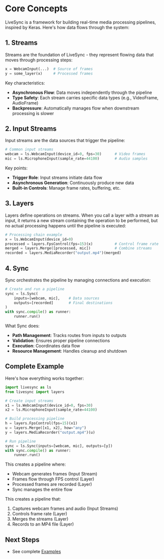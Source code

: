 # Core Concepts

LiveSync is a framework for building real-time media processing pipelines, inspired by Keras. Here's how data flows through the system:

## 1. Streams

Streams are the foundation of LiveSync - they represent flowing data that moves through processing steps:

```python
x = WebcamInput(...)  # Source of frames
y = some_layer(x)     # Processed frames
```

Key characteristics:

- **Asynchronous Flow**: Data moves independently through the pipeline
- **Type Safety**: Each stream carries specific data types (e.g., VideoFrame, AudioFrame)
- **Backpressure**: Automatically manages flow when downstream processing is slower

## 2. Input Streams

Input streams are the data sources that trigger the pipeline:

```python
# Common input streams
webcam = ls.WebcamInput(device_id=0, fps=30)      # Video frames
mic = ls.MicrophoneInput(sample_rate=44100)       # Audio samples
```

Key points:

- **Trigger Role**: Input streams initiate data flow
- **Asynchronous Generation**: Continuously produce new data
- **Built-in Controls**: Manage frame rates, buffering, etc.

## 3. Layers

Layers define operations on streams. When you call a layer with a stream as input, it returns a new stream containing the operation to be performed, but no actual processing happens until the pipeline is executed:

```python
# Processing chain example
x = ls.WebcamInput(device_id=0)
processed = layers.FpsControl(fps=15)(x)          # Control frame rate
merged = layers.Merge([processed, mic])           # Combine streams
recorded = layers.MediaRecorder("output.mp4")(merged)
```

## 4. Sync

Sync orchestrates the pipeline by managing connections and execution:

```python
# Create and run a pipeline
sync = ls.Sync(
    inputs=[webcam, mic],    # Data sources
    outputs=[recorded]       # Final destinations
)
with sync.compile() as runner:
    runner.run()
```

What Sync does:

- **Path Management**: Tracks routes from inputs to outputs
- **Validation**: Ensures proper pipeline connections
- **Execution**: Coordinates data flow
- **Resource Management**: Handles cleanup and shutdown

## Complete Example

Here's how everything works together:

```python
import livesync as ls
from livesync import layers

# Create input streams
x1 = ls.WebcamInput(device_id=0, fps=30)
x2 = ls.MicrophoneInput(sample_rate=44100)

# Build processing pipeline
h = layers.FpsControl(fps=15)(x1)
u = layers.Merge([x1, x2], how="any")
y = layers.MediaRecorder("output.mp4")(u)

# Run pipeline
sync = ls.Sync(inputs=[webcam, mic], outputs=[y])
with sync.compile() as runner:
    runner.run()
```

This creates a pipeline where:

- Webcam generates frames (Input Stream)
- Frames flow through FPS control (Layer)
- Processed frames are recorded (Layer)
- Sync manages the entire flow

This creates a pipeline that:

1. Captures webcam frames and audio (Input Streams)
2. Controls frame rate (Layer)
3. Merges the streams (Layer)
4. Records to an MP4 file (Layer)

## Next Steps

- See complete [Examples](./basic.md)
